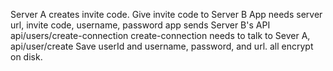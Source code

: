 
Server A creates invite code.
Give invite code to Server B
App needs server url, invite code, username, password
app sends Server B's API api/users/create-connection
create-connection needs to talk to Sever A, api/user/create
Save userId and username, password, and url. all encrypt on disk.
